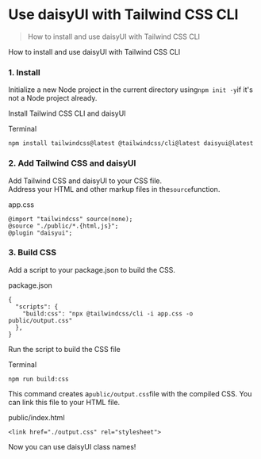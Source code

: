# Use daisyUI with Tailwind CSS CLI

> How to install and use daisyUI with Tailwind CSS CLI

How to install and use daisyUI with Tailwind CSS CLI

### [](#1-install)1\. Install

Initialize a new Node project in the current directory using`npm init -y`if it's not a Node project already.

Install Tailwind CSS CLI and daisyUI

Terminal

    npm install tailwindcss@latest @tailwindcss/cli@latest daisyui@latest

### [](#2-add-tailwind-css-and-daisyui)2\. Add Tailwind CSS and daisyUI

Add Tailwind CSS and daisyUI to your CSS file.  
Address your HTML and other markup files in the`source`function.

app.css

    @import "tailwindcss" source(none);
    @source "./public/*.{html,js}";
    @plugin "daisyui";

### [](#3-build-css)3\. Build CSS

Add a script to your package.json to build the CSS.

package.json

    {
      "scripts": {
        "build:css": "npx @tailwindcss/cli -i app.css -o public/output.css"
      },
    }

Run the script to build the CSS file

Terminal

    npm run build:css

This command creates a`public/output.css`file with the compiled CSS. You can link this file to your HTML file.

public/index.html

    <link href="./output.css" rel="stylesheet">

Now you can use daisyUI class names!

